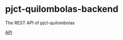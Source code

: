 # pjct-quilombolas-backend
The REST API of pjct-quilombolas

[API](https://quilombolas-backend.onrender.com)
